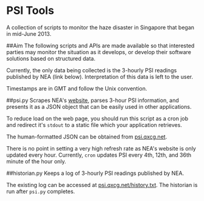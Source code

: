 PSI Tools
===
A collection of scripts to monitor the haze disaster in Singapore that began in mid-June 2013.

##Aim
The following scripts and APIs are made available so that interested parties may monitor the situation as it develops, or develop their software solutions based on structured data.

Currently, the only data being collected is the 3-hourly PSI readings published by NEA (link below). Interpretation of this data is left to the user.

Timestamps are in GMT and follow the Unix convention.

##psi.py
Scrapes NEA's [website](http://app2.nea.gov.sg/anti-pollution-radiation-protection/air-pollution/psi/psi-and-pm2-5-readings), parses 3-hour PSI information, and presents it as a JSON object that can be easily used in other applications.

To reduce load on the web page, you should run this script as a cron job and redirect it's `stdout` to a static file which your application retrieves. 

The human-formatted JSON can be obtained from [psi.qxcg.net](http://psi.qxcg.net).

There is no point in setting a very high refresh rate as NEA's website is only updated every hour. Currently, `cron` updates PSI every 4th, 12th, and 36th minute of the hour only.

##historian.py
Keeps a log of 3-hourly PSI readings published by NEA. 

The existing log can be accessed at [psi.qxcg.net/history.txt](http://psi.qxcg.net/history.txt). The historian is run after `psi.py` completes.